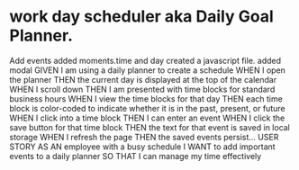 # work day scheduler aka Daily Goal Planner.
Add events
added moments.time and day
created a javascript file.
added modal
GIVEN I am using a daily planner to create a schedule
WHEN I open the planner
THEN the current day is displayed at the top of the calendar
WHEN I scroll down
THEN I am presented with time blocks for standard business hours
WHEN I view the time blocks for that day
THEN each time block is color-coded to indicate whether it is in the past, present, or future
WHEN I click into a time block
THEN I can enter an event
WHEN I click the save button for that time block
THEN the text for that event is saved in local storage
WHEN I refresh the page
THEN the saved events persist...
USER STORY
AS AN employee with a busy schedule
I WANT to add important events to a daily planner
SO THAT I can manage my time effectively